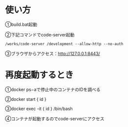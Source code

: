 # 使い方

①build.bat起動

②下記コマンドでcode-server起動

`/works/code-server /development --allow-http --no-auth`

③ブラウザからアクセス：http://127.0.0.1:8443/



# 再度起動するとき

①docker ps−aで停止中のコンテナのIDを調べる

②docker start { id }

③docker exec -it { id } /bin/bash

④コンテナが起動するのでcode-serverにアクセス
